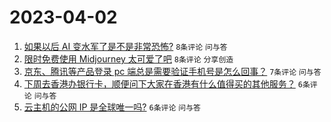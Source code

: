 # 2023-04-02

1. [如果以后 AI 变水军了是不是非常恐怖?](https://www.v2ex.com/t/929113) `8条评论` `问与答`
1. [限时免费使用 Midjourney 太可爱了吧](https://www.v2ex.com/t/929104) `8条评论` `分享创造`
1. [京东、腾讯等产品登录 pc 端总是需要验证手机号是怎么回事？](https://www.v2ex.com/t/929108) `7条评论` `问与答`
1. [下周去香港办银行卡，顺便问下大家在香港有什么值得买的其他服务？](https://www.v2ex.com/t/929115) `6条评论` `问与答`
1. [云主机的公网 IP 是全球唯一吗?](https://www.v2ex.com/t/929112) `6条评论` `问与答`
